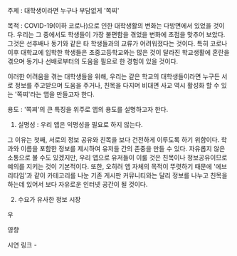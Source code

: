 주제 : 대학생이라면 누구나 부담없게 '쪽찌'

목적 : COVID-19(이하 코로나)으로 인한 대학생활의 변화는 다방면에서 있었을 것이다.
우리는 그 중에서도 학생들이 가장 불편함을 겪었을 변화에 초점을 맞추어 보았다.
그것은 선후배나 동기와 같은 타 학생들과의 교류가 어려워졌다는 것이다.
특히 코로나 이후 대학교에 입학한 학생들은 초중고등학교와는 많은 것이 달라진 학교생활에 혼란을 겪으며
동기나 선배로부터의 도움을 필요로 한 경험이 있을 것이다.

이러한 어려움을 겪는 대학생들을 위해, 우리는 같은 학교의 대학생들이라면 누구든 
서로 정보를 주고받으며 도움을 주거나,
친목을 다지며 비대면 사교 역시 활성화 할 수 있는 
'쪽찌'라는 앱을 만들고자 한다.

용도 : '쪽찌'의 큰 특징을 위주로 앱의 용도를 설명하고자 한다.

 1. 실명성 : 우리 앱은 익명성을 필요로 하지 않는다.
 
  그 이유는 첫째, 서로의 정보 공유와 친목을 보다 건전하게 이루도록 하기 위함이다.
  학과와 이름을 포함한 정보를 제시하여 유저들 간의 존중을 만들 수 있다.
  자유롭지 않은 소통으로 볼 수도 있겠지만, 우리 앱으로 유저들이 이룰 것은 
  친목이나 정보공유이므로 예의를 지키는 것이 기본적이다.
  또한, 오히려 앱 자체의 목적이 뚜렷하기 때문에 
  '에브리타임'과 같이 카테고리를 나눈 기존 게시판 커뮤니티와는 달리
  정보를 나누고 친목을 하는데 있어서 보다 자유로운 인터넷 공간이 될 것이다.
  
 2. 수요가 유사한 정보 시장
 
  우
  
영향


시연 링크 - 
